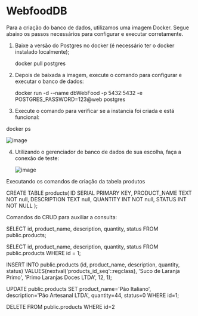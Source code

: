 # WebfoodDB

Para a criação do banco de dados, utilizamos uma imagem Docker.
Segue abaixo os passos necessários para configurar e executar corretamente.

1. Baixe a versão do Postgres no docker (é necessário ter o docker instalado localmente);

   docker pull postgres

2. Depois de baixada a imagem, execute o comando para configurar e executar o banco de dados:

   docker run -d --name dbWebFood -p 5432:5432 -e POSTGRES_PASSWORD=123@web postgres

3. Execute o comando para verificar se a instancia foi criada e está funcional:

  docker ps

  ![image](https://github.com/tiladeira/WebfoodDB/assets/6598511/1f7de8ef-e703-428e-8c08-d409d1007fdb)

4. Utilizando o gerenciador de banco de dados de sua escolha, faça a conexão de teste:

   ![image](https://github.com/tiladeira/WebfoodDB/assets/6598511/00ddfacb-c7f1-4463-a1e7-e83a2081b7c8)

Executando os comandos de criação da tabela produtos

CREATE TABLE products(
   ID SERIAL PRIMARY KEY,
   PRODUCT_NAME TEXT NOT null,
   DESCRIPTION TEXT null,
   QUANTITY INT NOT null,
   STATUS INT NOT NULL
);

Comandos do CRUD para auxiliar a consulta:

SELECT id, product_name, description, quantity, status
FROM public.products;

SELECT id, product_name, description, quantity, status FROM public.products WHERE id = 1;

INSERT INTO public.products
(id, product_name, description, quantity, status)
VALUES(nextval('products_id_seq'::regclass), 'Suco de Laranja Primo', 'Primo Laranjas Doces LTDA', 12, 1);

UPDATE public.products SET product_name='Pão Italiano', description='Pão Artesanal LTDA', quantity=44, status=0 WHERE id=1;

DELETE FROM public.products WHERE id=2


